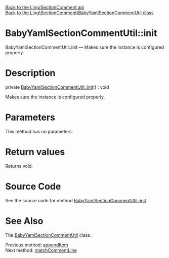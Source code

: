 [Back to the Ling/SectionComment api](https://github.com/lingtalfi/SectionComment/blob/master/doc/api/Ling/SectionComment.md)<br>
[Back to the Ling\SectionComment\BabyYamlSectionCommentUtil class](https://github.com/lingtalfi/SectionComment/blob/master/doc/api/Ling/SectionComment/BabyYamlSectionCommentUtil.md)


BabyYamlSectionCommentUtil::init
================



BabyYamlSectionCommentUtil::init — Makes sure the instance is configured properly.




Description
================


private [BabyYamlSectionCommentUtil::init](https://github.com/lingtalfi/SectionComment/blob/master/doc/api/Ling/SectionComment/BabyYamlSectionCommentUtil/init.md)() : void




Makes sure the instance is configured properly.




Parameters
================

This method has no parameters.


Return values
================

Returns void.








Source Code
===========
See the source code for method [BabyYamlSectionCommentUtil::init](https://github.com/lingtalfi/SectionComment/blob/master/BabyYamlSectionCommentUtil.php#L261-L266)


See Also
================

The [BabyYamlSectionCommentUtil](https://github.com/lingtalfi/SectionComment/blob/master/doc/api/Ling/SectionComment/BabyYamlSectionCommentUtil.md) class.

Previous method: [appendItem](https://github.com/lingtalfi/SectionComment/blob/master/doc/api/Ling/SectionComment/BabyYamlSectionCommentUtil/appendItem.md)<br>Next method: [matchCommentLine](https://github.com/lingtalfi/SectionComment/blob/master/doc/api/Ling/SectionComment/BabyYamlSectionCommentUtil/matchCommentLine.md)<br>

